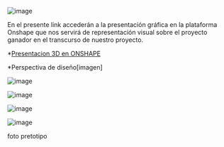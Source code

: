 ![image](https://github.com/Fx2048/Team_4_FdD/assets/131219987/a5439c82-8b1e-4035-bab2-a413ebaca878)

En el presente link accederán a la presentación gráfica en la plataforma Onshape que nos servirá de representación visual sobre el proyecto ganador en el transcurso de nuestro proyecto.

*[Presentacion 3D en ONSHAPE](link)

*Perspectiva de diseño[imagen]


![image](https://github.com/Fx2048/Team_4_FdD/assets/131219987/ac3eac42-bddb-4576-a804-cff5fea40e1f)

![image](https://github.com/Fx2048/Team_4_FdD/assets/131219987/fd061c7c-09a7-417f-af0b-f03875276948)

![image](https://github.com/Fx2048/Team_4_FdD/assets/131219987/168f9241-ad60-4080-ac57-c7570f1effd2)

![image](https://github.com/Fx2048/Team_4_FdD/assets/131219987/fb975b29-f50e-4920-bbb1-ec7a97f47a81)

foto pretotipo 

